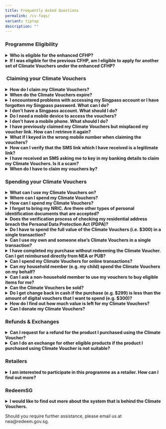 ```yaml
---
title: Frequently Asked Questions
permalink: /cv-faqs/
variant: tiptap
description: ""
---
```

<h3>Programme Eligibility</h3>
<div data-type="detailGroup" class="isomer-accordion isomer-accordion-white">
<details class="isomer-details">
<summary><strong>Who is eligible for the enhanced CFHP?</strong>
</summary>
<div data-type="detailsContent" class="isomer-details-content">
<p>Each HDB household is only entitled to one set of vouchers. To be eligible
for the enhanced Climate Vouchers, the following needs to be met:</p>
<ul data-tight="true" class="tight">
<li>
<p>You are a Singapore Citizen or Permanent Resident, and &nbsp;&nbsp;&nbsp;&nbsp;&nbsp;&nbsp;&nbsp;&nbsp;&nbsp;&nbsp;</p>
</li>
<li>
<p>Your residential address is registered at an HDB flat.</p>
</li>
</ul>
</div>
</details>
<details class="isomer-details">
<summary><strong>If I was eligible for the previous CFHP, am I eligible to apply for another set of Climate Vouchers under the enhanced CFHP?</strong>
</summary>
<div data-type="detailsContent" class="isomer-details-content">
<p>The previous round of Climate Vouchers expired on 20 March 2024.</p>
<p>Regardless of whether you have redeemed Climate Vouchers under the previous
CFHP, all HDB households are eligible for the new Climate Vouchers under
the enhanced CFHP. You may claim a new set of vouchers at <a href="https://go.gov.sg/cv-claim" rel="noopener noreferrer nofollow" target="_blank">go.gov.sg/cv-claim</a>.
The enhanced Climate Vouchers will be available until 31 December 2027.</p>
</div>
</details>
</div>
<h3>&nbsp;Claiming your Climate Vouchers</h3>
<div data-type="detailGroup" class="isomer-accordion isomer-accordion-white">
<details class="isomer-details">
<summary><strong>How do I claim my Climate Vouchers?</strong>
</summary>
<div data-type="detailsContent" class="isomer-details-content">
<p>Please note that only one member needs to claim the Climate Vouchers on
behalf of the entire household. You may forward the unique SMS link to
share the vouchers with your household members.</p>
<ol data-tight="true" class="tight">
<li>
<p>Visit <a href="https://go.gov.sg/cv-claim" rel="noopener noreferrer nofollow" target="_blank">go.gov.sg/cv-claim</a> and
tap on Climate Vouchers.</p>
</li>
<li>
<p>Login with Singpass.&nbsp;&nbsp;&nbsp;&nbsp;</p>
</li>
<li>
<p>Receive an SMS from RedeemSG or gov. which will contain a unique link
to your Climate Vouchers.&nbsp;&nbsp;&nbsp;&nbsp;&nbsp;</p>
</li>
</ol>
<p>Please refer to the <a href="/claim-spend-eng" rel="noopener noreferrer nofollow" target="_blank">step-by-step guide</a> on how to claim and spend
the $300 Climate Vouchers.</p>
</div>
</details>
<details class="isomer-details">
<summary><strong>When do the Climate Vouchers expire?</strong>
</summary>
<div data-type="detailsContent" class="isomer-details-content">
<p>The Climate Vouchers will expire on 31 December 2027.</p>
</div>
</details>
<details class="isomer-details">
<summary><strong>I encountered problems with accessing my Singpass account or I have forgotten my Singpass password. What can I do?</strong>
</summary>
<div data-type="detailsContent" class="isomer-details-content">
<p>You may visit this <a href="https://www.singpass.gov.sg/main/html/faq.html" rel="noopener noreferrer nofollow" target="_blank">link</a> for a list
of Frequently Asked Questions on Singpass.</p>
</div>
</details>
<details class="isomer-details">
<summary><strong>I don’t have a Singpass account. What should I do?</strong>
</summary>
<div data-type="detailsContent" class="isomer-details-content">
<p>You may wish to register for a Singpass account. Please refer to the guide
on registering for a Singpass account <a href="https://www.singpass.gov.sg/main/html/faq.html" rel="noopener noreferrer nofollow" target="_blank">here</a>.</p>
<p>Information on where you can get help to register for a Singpass account
can be found under Getting Started &gt;&gt; About Singpass &gt;&gt; Where
can I get help?</p>
</div>
</details>
<details class="isomer-details">
<summary><strong>Do I need a mobile device to access the vouchers?</strong>
</summary>
<div data-type="detailsContent" class="isomer-details-content">
<p>Yes, you will need a mobile device with an active mobile data or internet
connection plan.</p>
</div>
</details>
<details class="isomer-details">
<summary><strong>I don’t have a mobile phone. What should I do?</strong>
</summary>
<div data-type="detailsContent" class="isomer-details-content">
<p>If you do not have a mobile device, please request a household member
to claim the vouchers on behalf of your household.</p>
<p>If you do not have a mobile device and/or are unable to access your Singpass,
and would like to have printed vouchers instead, please submit your request
via this <a href="https://form.gov.sg/65faa8c24a44f5816ca73cef" rel="noopener noreferrer nofollow" target="_blank">form</a>.</p>
</div>
</details>
<details class="isomer-details">
<summary><strong>I have previously claimed my Climate Vouchers but misplaced my voucher link. How can I retrieve it again?</strong>
</summary>
<div data-type="detailsContent" class="isomer-details-content">
<p>To retrieve the voucher link for your Climate Vouchers, please visit
<a href="https://go.gov.sg/cv-claim" rel="noopener noreferrer nofollow" target="_blank">go.gov.sg/cv-claim</a>and log in with Singpass again. You will be able
to get your unique voucher link sent via an SMS from RedeemSG or <a href="http://gov.sg" rel="noopener noreferrer nofollow" target="_blank">gov.sg</a>.</p>
</div>
</details>
<details class="isomer-details">
<summary><strong>What if I keyed in the wrong mobile number when claiming the vouchers?</strong>
</summary>
<div data-type="detailsContent" class="isomer-details-content">
<p>You will be required to verify your mobile number via an SMS One Time
Password (OTP) when claiming your Climate Vouchers. If you keyed in the
wrong mobile number, simply return to the previous page to key in your
mobile number again.</p>
<p>The SMS containing the voucher link unique to your household will only
be sent after mobile number verification, which helps to ensure that vouchers
are not sent to the wrong mobile number.</p>
</div>
</details>
<details class="isomer-details">
<summary><strong>How can I verify that the SMS link which I have received is a legitimate link?</strong>
</summary>
<div data-type="detailsContent" class="isomer-details-content">
<p>An SMS with your unique voucher link will only be sent to your mobile
number upon you claiming the vouchers.</p>
<p>The SMS can be identified by the sender name "<strong>RedeemSG</strong>"
or "<strong><a href="http://gov.sg" rel="noopener noreferrer nofollow" target="_blank">gov.sg</a></strong>".
Please also check that your unique voucher link starts with the following
prefix, "<strong>voucher.redeem.gov.sg</strong>". Do not trust vouchers
starting with other prefixes.</p>
<p></p>
<p>A sample of the SMS sent from <strong><a href="http://gov.sg" rel="noopener noreferrer nofollow" target="_blank">gov.sg</a> </strong>or <strong>RedeemSG</strong>.
Only trust SMSes from <strong><a href="http://gov.sg" rel="noopener noreferrer nofollow" target="_blank">gov.sg</a> or RedeemSG </strong>that
follow this format.</p>
<p></p>
<div class="isomer-image-wrapper">
<img style="width: 70%;" height="auto" width="100%" alt="" src="/images/ECFHP   EN/SMS_merge.png">
</div>
</div>
</details>
<details class="isomer-details">
<summary><strong>I have received an SMS asking me to key in my banking details to claim my Climate Vouchers. Is it a scam?</strong>
</summary>
<div data-type="detailsContent" class="isomer-details-content">
<p>NEA, PUB and RedeemSG will never send any SMS requesting for your banking
details to claim your Climate Vouchers. If you receive such an SMS, please
do not click on the link or reply</p>
<p>If you detect any suspicious messages relating to RedeemSG or Climate
Vouchers, please contact NEA at 6225 5632, or submit the information online
at <a href="https://www.police.gov.sg/I-Witness" rel="noopener noreferrer nofollow" target="_blank"><u>https://www.police.gov.sg/I-Witness</u></a> or
file a police report by calling 1800 255 0000.</p>
</div>
</details>
<details class="isomer-details">
<summary><strong>When do I have to claim my vouchers by?</strong>
</summary>
<div data-type="detailsContent" class="isomer-details-content">
<p>The Climate Vouchers can be claimed any time during the 3-year programme
period, and will be valid till 31 December 2027.&nbsp;</p>
</div>
</details>
</div>
<h3>Spending your Climate Vouchers</h3>
<div data-type="detailGroup" class="isomer-accordion isomer-accordion-white">
<details class="isomer-details">
<summary><strong>What can I use my Climate Vouchers on?</strong>
</summary>
<div data-type="detailsContent" class="isomer-details-content">
<p>The Climate Vouchers can be used to purchase 10 types of energy- and water-efficient
household products. These includes Refrigerators (3-ticks and above), Air
conditioners (5-ticks and above), Direct current fans, LED lights (2-ticks
and above), Washing machines (4-ticks), Water closets (3-ticks), Sink/Bib
taps and mixers (3-ticks), Basin taps and mixers (3-ticks).</p>
<p>Click <a href="/cv-products" rel="noopener noreferrer nofollow" target="_blank">here</a> to
find out more.</p>
</div>
</details>
<details class="isomer-details">
<summary><strong>Where can I spend my Climate Vouchers?</strong>
</summary>
<div data-type="detailsContent" class="isomer-details-content">
<p>You can spend your Climate Vouchers on eligible items at any participating
retail store. You may refer to the full list of participating retailers
<a href="/cv-spend/" rel="noopener noreferrer nofollow" target="_blank">here</a>.</p>
</div>
</details>
<details class="isomer-details">
<summary><strong>How can I spend my Climate Vouchers?</strong>
</summary>
<div data-type="detailsContent" class="isomer-details-content">
<p>Tap on your unique voucher link from the SMS sent by RedeemSG or <a href="http://gov.sg" rel="noopener noreferrer nofollow" target="_blank">gov.sg</a>.</p>
<ol data-tight="true" class="tight">
<li>
<p>Show the cashier any proof of the residential address that was used to
claim the vouchers. The address displayed on the voucher should match the
address displayed on the proof (e.g.NRIC).</p>
</li>
<li>
<p>Choose the voucher amount you want to spend and show the QR code to the
cashier for scanning.</p>
</li>
</ol>
<p><em>Vouchers can only be spent on eligible items.</em>
</p>
<p><em>Please refer to the </em><a href="/claim-spend-eng" rel="noopener noreferrer nofollow" target="_blank">step-by-step guide</a>  <em>on how to claim and spend the $300 Climate Vouchers.&nbsp;&nbsp;&nbsp;&nbsp;</em>
</p>
</div>
</details>
<details class="isomer-details">
<summary><strong>I forgot to bring my NRIC. Are there other types of personal identification documents that are accepted?</strong>
</summary>
<div data-type="detailsContent" class="isomer-details-content">
<p>You may show the retailer your digital NRIC through the Singpass mobile
app, or any recent utility bills or documents that displays your registered
residential address. The address displayed on the voucher should match
the address displayed on your digital NRIC, or bills/documents.</p>
</div>
</details>
<details class="isomer-details">
<summary><strong>Does the verification process of checking my residential address breach the Personal Data Protection Act (PDPA)?</strong>
</summary>
<div data-type="detailsContent" class="isomer-details-content">
<p>No, this step of checking your NRIC does not violate the PDPA, as it will
only be used for verification purposes, and should not be shared for marketing
purposes. If requested, we seek your cooperation to allow the retail staff
to check the address on your personal identification documents (or any
recent utility bills or documents) against the address on your voucher.</p>
<p>Please ensure that the retailer does not take a photo or photocopy of
your NRIC or any other personal identification document, and that the NRIC
or any other personal identification document is returned to you immediately
upon verification.</p>
</div>
</details>
<details class="isomer-details">
<summary><strong>Do I have to spend the full value of the Climate Vouchers (i.e. $300) in a single transaction?</strong>
</summary>
<div data-type="detailsContent" class="isomer-details-content">
<p>No. Each set of Climate Vouchers comes in multiple denominations ($2,
$5, $10, $50) adding up to $300. You may refer to the table below for more
details.</p>
<table style="minWidth: 75px">
<colgroup>
<col>
<col>
<col>
</colgroup>
<tbody>
<tr>
<td rowspan="1" colspan="1">
<p><strong>Denomination</strong>
</p>
</td>
<td rowspan="1" colspan="1">
<p><strong>Quantity</strong>
</p>
</td>
<td rowspan="1" colspan="1">
<p><strong>Sum</strong>
</p>
</td>
</tr>
<tr>
<td rowspan="1" colspan="1">
<p>$2</p>
</td>
<td rowspan="1" colspan="1">
<p>5</p>
</td>
<td rowspan="1" colspan="1">
<p>$10</p>
</td>
</tr>
<tr>
<td rowspan="1" colspan="1">
<p>$5</p>
</td>
<td rowspan="1" colspan="1">
<p>4</p>
</td>
<td rowspan="1" colspan="1">
<p>$20</p>
</td>
</tr>
<tr>
<td rowspan="1" colspan="1">
<p>$10</p>
</td>
<td rowspan="1" colspan="1">
<p>12</p>
</td>
<td rowspan="1" colspan="1">
<p>$120</p>
</td>
</tr>
<tr>
<td rowspan="1" colspan="1">
<p>$50</p>
</td>
<td rowspan="1" colspan="1">
<p>3</p>
</td>
<td rowspan="1" colspan="1">
<p>$150</p>
</td>
</tr>
<tr>
<td rowspan="1" colspan="1">
<p>Total:</p>
</td>
<td rowspan="1" colspan="1">
<p>24</p>
</td>
<td rowspan="1" colspan="1">
<p>$300</p>
</td>
</tr>
</tbody>
</table>
<p>You may select the voucher amount you would like to spend. For example,
you can spend $30 worth of Climate Vouchers on eligible LED lights today
and use the remaining $270 at a later date on another eligible product.</p>
</div>
</details>
<details class="isomer-details">
<summary><strong>Can I use my own and someone else’s Climate Vouchers in a single transaction?</strong>
</summary>
<div data-type="detailsContent" class="isomer-details-content">
<p>Multiple Climate Vouchers across households cannot be combined in a single
transaction.</p>
</div>
</details>
<details class="isomer-details">
<summary><strong>I have completed my purchase without redeeming the Climate Voucher. Can I get reimbursed directly from NEA or PUB?</strong>
</summary>
<div data-type="detailsContent" class="isomer-details-content">
<p>Only participating merchants can accept the Climate Vouchers. NEA/PUB
will not reimburse residents for unredeemed vouchers.</p>
</div>
</details>
<details class="isomer-details">
<summary><strong>Can I spend my Climate Vouchers for online transactions?</strong>&nbsp;&nbsp;&nbsp;&nbsp;</summary>
<div data-type="detailsContent" class="isomer-details-content">
<p>The Climate Vouchers are only accepted in-store through physical payment.
Climate Vouchers cannot be used for in-app or online transactions.</p>
</div>
</details>
<details class="isomer-details">
<summary><strong>Can my household member (e.g. my child) spend the Climate Vouchers on my behalf?</strong>
</summary>
<div data-type="detailsContent" class="isomer-details-content">
<p>Yes. You may share your unique voucher link with your household members,
by clicking on&nbsp;“Info &amp; help”, followed by “Share your vouchers”.
You can also forward the voucher link SMS from gov.sg or RedeemSG to your
household members directly. However, please be careful when sharing your
unique voucher link with others as anyone with access to the link may be
able to spend the vouchers. We seek your understanding that there will
be no reinstatement made for vouchers that were shared erroneously.</p>
<ul data-tight="true" class="tight">
<li>
<p>If your family member lives with you, they can produce their own NRIC
or any document showing their HDB residential address to the retail staff
at the point of purchase.</p>
</li>
<li>
<p>If your family member does not live with you, they will have to produce
a copy of your personal identification document (showing your HDB address)
to the retail assistant at the point of purchase.</p>
</li>
</ul>
<p></p>
<div class="isomer-image-wrapper">
<img style="width: 100%" height="auto" width="100%" alt="" src="/images/ECFHP   EN/Screenshot_2024_03_28_at_11_41_47_PM.png">
</div>
</div>
</details>
<details class="isomer-details">
<summary><strong>Can I ask a non-household member to use my vouchers to buy eligible items for me?</strong>
</summary>
<div data-type="detailsContent" class="isomer-details-content">
<p>Yes, you may authorise a non-household member to buy eligible items for
you using your household’s vouchers. However, they will have to bring a
copy of your personal identification document showing your HDB address
for verification by the participating retailer.</p>
</div>
</details>
<details class="isomer-details">
<summary><strong>Can the Climate Vouchers be sold?</strong>
</summary>
<div data-type="detailsContent" class="isomer-details-content">
<p>The Climate Vouchers cannot be sold. Please refer to the Terms &amp; Conditions
of the Climate Vouchers <a href="/terms-cv/" rel="noopener noreferrer nofollow" target="_blank">here</a>.</p>
</div>
</details>
<details class="isomer-details">
<summary><strong>Do I get change back in cash if the purchase (e.g. $299) is less than the amount of digital vouchers that I want to spend (e.g. $300)?</strong>
</summary>
<div data-type="detailsContent" class="isomer-details-content">
<p>There will be no cash change provided if the purchase amount is less than
the voucher amount selected.</p>
</div>
</details>
<details class="isomer-details">
<summary><strong>How do I find out how much value is left for my Climate Vouchers?</strong>
</summary>
<div data-type="detailsContent" class="isomer-details-content">
<p>You may access your voucher link in the SMS sent by RedeemSG or gov.sg
to find out the remaining balance of your Climate Vouchers. The value will
be shown in the “Balance” as per the screenshot below.</p>
<p></p>
<div class="isomer-image-wrapper">
<img style="width: 40%;" height="auto" width="100%" alt="" src="/images/ECFHP   EN/Balance_w_box.png">
</div>
</div>
</details>
<details class="isomer-details">
<summary><strong>Can I donate my Climate Vouchers?</strong>&nbsp;&nbsp;</summary>
<div data-type="detailsContent" class="isomer-details-content">
<p>There is no option to donate the Climate Vouchers. The programme aims
to encourage households to reduce their energy and water consumption, while
saving costs in the long run. As such, we encourage you to use your vouchers
to buy energy and/or water efficient appliances and/or fittings, if they
need to be replaced.</p>
</div>
</details>
</div>
<h3>Refunds &amp; Exchanges</h3>
<div data-type="detailGroup" class="isomer-accordion isomer-accordion-white">
<details class="isomer-details">
<summary><strong>Can I request for a refund for the product I purchased using the Climate Voucher?</strong>
</summary>
<div data-type="detailsContent" class="isomer-details-content">
<p>All products purchased with the Climate Vouchers are strictly non-refundable.
Please ensure that the products you are purchasing with the Climate Vouchers
are suitable for your household, before proceeding with the purchase.</p>
</div>
</details>
<details class="isomer-details">
<summary><strong>Can I do an exchange for other eligible products if the product I purchased using Climate Voucher is not suitable?</strong>
</summary>
<div data-type="detailsContent" class="isomer-details-content">
<p>This is subject to the exchange policy of the participating retailer.
Please note that if your retailer allows exchanges, the replacement product
must be an eligible product under the enhanced CFHP.</p>
</div>
</details>
</div>
<h3>Retailers</h3>
<div data-type="detailGroup" class="isomer-accordion-group isomer-accordion isomer-accordion-white">
<details class="isomer-details">
<summary><strong>I am interested to participate in this programme as a retailer. How can I find out more?</strong>
</summary>
<div data-type="detailsContent" class="isomer-details-content">
<p>To participate in the programme, which will run until 31 December 2027,
your company would need to sell at least one of the <a href="https://www.climate-friendly-households.gov.sg/cv-products/" rel="noopener noreferrer nofollow" target="_blank">10 eligible products</a>,
and have a physical Point of Sales system (i.e. online transactions are
not supported).</p>
<p></p>
<p>Your POS or Sales system should be able to:&nbsp;</p>
<ol>
<li>
<p>connect to the internet to redeem vouchers in real-time via API integration,&nbsp;</p>
</li>
</ol>
<ol start="2">
<li>
<p>configure a whitelisting module for eligible products (i.e. a module in
your POS or Sales system that can ensure that the Climate Vouchers are
only used for NEA/PUB-approved items), and&nbsp;</p>
</li>
</ol>
<ol start="3">
<li>
<p>support QR code scanning.&nbsp;</p>
</li>
</ol>
<p></p>
<p>Please note that retailer onboarding will be done in batches, and not
on an ad-hoc basis as there are several stages in the onboarding process.
You may reach out to the team at <a rel="noopener noreferrer nofollow" target="_blank">nea@redeem.gov.sg</a> for
more information.</p>
</div>
</details>
</div>
<h3>RedeemSG</h3>
<div data-type="detailGroup" class="isomer-accordion-group isomer-accordion isomer-accordion-white">
<details class="isomer-details">
<summary><strong>I would like to find out more about the system that is behind the Climate Vouchers.</strong>
</summary>
<div data-type="detailsContent" class="isomer-details-content">
<p>NEA and PUB Climate Vouchers is supported by RedeemSG, the trusted voucher
system for Singapore. RedeemSG is built by Open Government Products. For
more information, please refer to <a href="https://redeem.gov.sg/disbursing" rel="noopener noreferrer nofollow" target="_blank">redeem.gov.sg</a> website and their
<a href="https://redeem.gov.sg/faq.html" rel="noopener noreferrer nofollow" target="_blank">FAQs</a>.</p>
</div>
</details>
</div>
<p></p>
<p>Should you require further assistance, please email us at nea@redeem.gov.sg.</p>
<p></p>